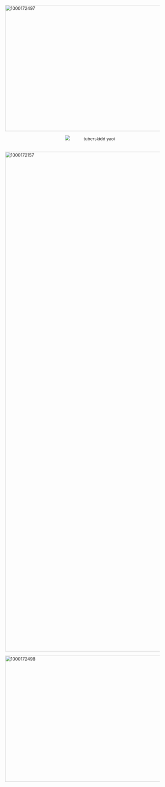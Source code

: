 <img width="2048" height="410" alt="1000172497" src="https://github.com/user-attachments/assets/98839349-1862-47df-9872-4868c87d3a0c" />


⠀⠀⠀⠀⠀⠀⠀⠀⠀⠀⠀⠀⠀⠀⠀⠀⠀⠀⠀![](https://komarev.com/ghpvc/?username=elanourr&color=6a040f&label=⠀⠀⠀⠀⠀꒰⠀⠀c00lgui⠀⠀⟡⠀⠀⠀⠀&abbreviated=true)⠀⠀⠀⠀ tuberskidd yaoi 
⠀⠀⠀⠀⠀⠀⠀⠀⠀⠀⠀⠀⠀⠀⠀⠀⠀⠀⠀⠀⠀⠀⠀⠀⠀⠀⠀⠀⠀⠀⠀⠀⠀⠀⠀⠀⠀⠀⠀⠀⠀⠀⠀⠀⠀⠀⠀⠀⠀⠀⠀⠀⠀⠀⠀⠀⠀⠀⠀
<img width="2164" height="1624" alt="1000172157" src="https://github.com/user-attachments/assets/1dd7d161-35eb-4845-8782-62e0003b2ffe" />

<img width="2048" height="410" alt="1000172498" src="https://github.com/user-attachments/assets/b01aec23-aca3-4d73-bed0-b19bbfa231f8" />
